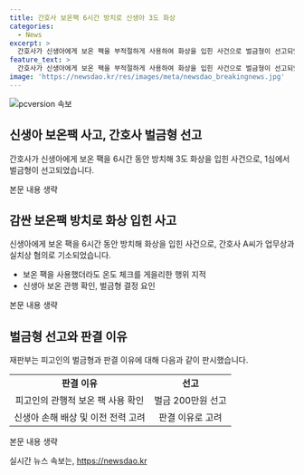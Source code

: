 ```yaml
---
title: 간호사 보온팩 6시간 방치로 신생아 3도 화상
categories:
  - News
excerpt: >
  간호사가 신생아에게 보온 팩을 부적절하게 사용하여 화상을 입힌 사건으로 벌금형이 선고되었다. 1일 된 신생아에게 6시간 동안 속싸개로 감싼 보온 팩을 사용한 결과, 엉덩이와 허리에 3도 화상을 입었고 수개월간 입원·통원 치료를 받아야 했다. 재판부는 간호사의 무책임한 행동을 비판하면서도, 그동안 관행적으로 사용되어온 점과 이전에 형사처벌 이력이 없는 점 등을 고려하여 벌금 200만원을 선고했다. (150자)
feature_text: >
  간호사가 신생아에게 보온 팩을 부적절하게 사용하여 화상을 입힌 사건으로 벌금형이 선고되었다. 1일 된 신생아에게 6시간 동안 속싸개로 감싼 보온 팩을 사용한 결과, 엉덩이와 허리에 3도 화상을 입었고 수개월간 입원·통원 치료를 받아야 했다. 재판부는 간호사의 무책임한 행동을 비판하면서도, 그동안 관행적으로 사용되어온 점과 이전에 형사처벌 이력이 없는 점 등을 고려하여 벌금 200만원을 선고했다. (150자)
image: 'https://newsdao.kr/res/images/meta/newsdao_breakingnews.jpg'
---
```


<p><img src="https://newsdao.kr/res/images/meta/newsdao_breakingnews.jpg" alt="pcversion 속보" /></p>

<h2 data-ke-size="size26">신생아 보온팩 사고, 간호사 벌금형 선고</h2>

<p>간호사가 신생아에게 보온 팩을 6시간 동안 방치해 3도 화상을 입힌 사건으로, 1심에서 벌금형이 선고되었습니다.</p>

<p data-ke-size="size16">본문 내용 생략</p>

<h2 data-ke-size="size26">감싼 보온팩 방치로 화상 입힌 사고</h2>

<p>신생아에게 보온 팩을 6시간 동안 방치해 화상을 입힌 사건으로, 간호사 A씨가 업무상과실치상 혐의로 기소되었습니다.</p>

<ul>
    <li>보온 팩을 사용했더라도 온도 체크를 게을리한 행위 지적</li>
    <li>신생아 보온 관행 확인, 벌금형 결정 요인</li>
</ul>

<p data-ke-size="size16">본문 내용 생략</p>

<h2 data-ke-size="size26">벌금형 선고와 판결 이유</h2>

<p>재판부는 피고인의 벌금형과 판결 이유에 대해 다음과 같이 판시했습니다.</p>

<table>
    <tr>
        <td style="text-align: center; height: 17px;"><b>판결 이유</b></td>
        <td style="text-align: center; height: 17px;"><b>선고</b></td>
    </tr>
    <tr>
        <td style="text-align: center; height: 17px;">피고인의 관행적 보온 팩 사용 확인</td>
        <td style="text-align: center; height: 17px;">벌금 200만원 선고</td>
    </tr>
    <tr>
        <td style="text-align: center; height: 17px;">신생아 손해 배상 및 이전 전력 고려</td>
        <td style="text-align: center; height: 17px;">판결 이유로 고려</td>
    </tr>
</table>

<p data-ke-size="size16">본문 내용 생략</p>
실시간 뉴스 속보는, <a href="https://newsdao.kr" rel="dofollow">https://newsdao.kr</a>


